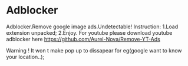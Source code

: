 # Adblocker
Adblocker.Remove google image ads.Undetectable!
Instruction:
1.Load extension unpacked;
2.Enjoy.
For youtube please download youtube adblocker here https://github.com/Aurel-Nova/Remove-YT-Ads

Warning ! It won t make pop up to dissapear for eg(google want to know your location..);
